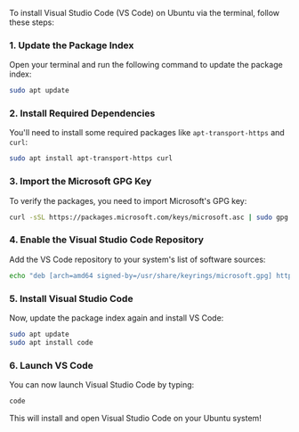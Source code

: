 To install Visual Studio Code (VS Code) on Ubuntu via the terminal, follow these steps:

### 1. **Update the Package Index**
   Open your terminal and run the following command to update the package index:
   ```bash
   sudo apt update
   ```

### 2. **Install Required Dependencies**
   You'll need to install some required packages like `apt-transport-https` and `curl`:
   ```bash
   sudo apt install apt-transport-https curl
   ```

### 3. **Import the Microsoft GPG Key**
   To verify the packages, you need to import Microsoft's GPG key:
   ```bash
   curl -sSL https://packages.microsoft.com/keys/microsoft.asc | sudo gpg --dearmor -o /usr/share/keyrings/microsoft.gpg
   ```

### 4. **Enable the Visual Studio Code Repository**
   Add the VS Code repository to your system's list of software sources:
   ```bash
   echo "deb [arch=amd64 signed-by=/usr/share/keyrings/microsoft.gpg] https://packages.microsoft.com/repos/code stable main" | sudo tee /etc/apt/sources.list.d/vscode.list > /dev/null
   ```

### 5. **Install Visual Studio Code**
   Now, update the package index again and install VS Code:
   ```bash
   sudo apt update
   sudo apt install code
   ```

### 6. **Launch VS Code**
   You can now launch Visual Studio Code by typing:
   ```bash
   code
   ```

This will install and open Visual Studio Code on your Ubuntu system!
